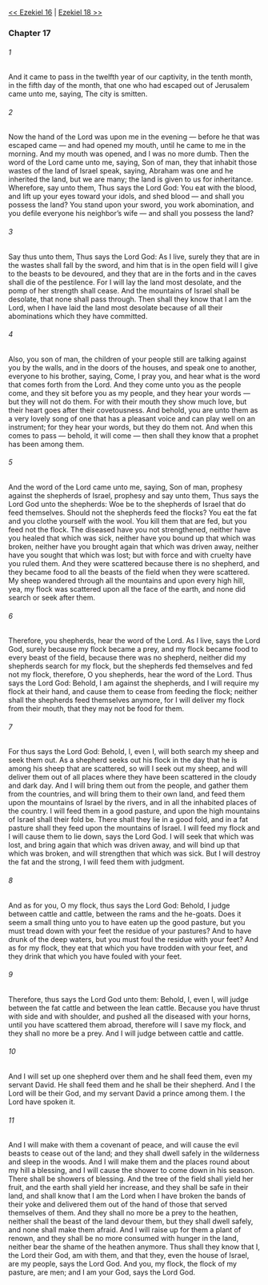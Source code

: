 [<< Ezekiel 16](Ezekiel%2016)  |  [Ezekiel 18 >>](Ezekiel%2018)

### Chapter 17
###### 1
And it came to pass in the twelfth year of our captivity, in the tenth month, in the fifth day of the month, that one who had escaped out of Jerusalem came unto me, saying, The city is smitten.

###### 2
Now the hand of the Lord was upon me in the evening — before he that was escaped came — and had opened my mouth, until he came to me in the morning. And my mouth was opened, and I was no more dumb. Then the word of the Lord came unto me, saying, Son of man, they that inhabit those wastes of the land of Israel speak, saying, Abraham was one and he inherited the land, but we are many; the land is given to us for inheritance. Wherefore, say unto them, Thus says the Lord God: You eat with the blood, and lift up your eyes toward your idols, and shed blood — and shall you possess the land? You stand upon your sword, you work abomination, and you defile everyone his neighbor’s wife — and shall you possess the land?

###### 3
Say thus unto them, Thus says the Lord God: As I live, surely they that are in the wastes shall fall by the sword, and him that is in the open field will I give to the beasts to be devoured, and they that are in the forts and in the caves shall die of the pestilence. For I will lay the land most desolate, and the pomp of her strength shall cease. And the mountains of Israel shall be desolate, that none shall pass through. Then shall they know that I am the Lord, when I have laid the land most desolate because of all their abominations which they have committed.

###### 4
Also, you son of man, the children of your people still are talking against you by the walls, and in the doors of the houses, and speak one to another, everyone to his brother, saying, Come, I pray you, and hear what is the word that comes forth from the Lord. And they come unto you as the people come, and they sit before you as my people, and they hear your words — but they will not do them. For with their mouth they show much love, but their heart goes after their covetousness. And behold, you are unto them as a very lovely song of one that has a pleasant voice and can play well on an instrument; for they hear your words, but they do them not. And when this comes to pass — behold, it will come — then shall they know that a prophet has been among them.

###### 5
And the word of the Lord came unto me, saying, Son of man, prophesy against the shepherds of Israel, prophesy and say unto them, Thus says the Lord God unto the shepherds: Woe be to the shepherds of Israel that do feed themselves. Should not the shepherds feed the flocks? You eat the fat and you clothe yourself with the wool. You kill them that are fed, but you feed not the flock. The diseased have you not strengthened, neither have you healed that which was sick, neither have you bound up that which was broken, neither have you brought again that which was driven away, neither have you sought that which was lost; but with force and with cruelty have you ruled them. And they were scattered because there is no shepherd, and they became food to all the beasts of the field when they were scattered. My sheep wandered through all the mountains and upon every high hill, yea, my flock was scattered upon all the face of the earth, and none did search or seek after them.

###### 6
Therefore, you shepherds, hear the word of the Lord. As I live, says the Lord God, surely because my flock became a prey, and my flock became food to every beast of the field, because there was no shepherd, neither did my shepherds search for my flock, but the shepherds fed themselves and fed not my flock, therefore, O you shepherds, hear the word of the Lord. Thus says the Lord God: Behold, I am against the shepherds, and I will require my flock at their hand, and cause them to cease from feeding the flock; neither shall the shepherds feed themselves anymore, for I will deliver my flock from their mouth, that they may not be food for them.

###### 7
For thus says the Lord God: Behold, I, even I, will both search my sheep and seek them out. As a shepherd seeks out his flock in the day that he is among his sheep that are scattered, so will I seek out my sheep, and will deliver them out of all places where they have been scattered in the cloudy and dark day. And I will bring them out from the people, and gather them from the countries, and will bring them to their own land, and feed them upon the mountains of Israel by the rivers, and in all the inhabited places of the country. I will feed them in a good pasture, and upon the high mountains of Israel shall their fold be. There shall they lie in a good fold, and in a fat pasture shall they feed upon the mountains of Israel. I will feed my flock and I will cause them to lie down, says the Lord God. I will seek that which was lost, and bring again that which was driven away, and will bind up that which was broken, and will strengthen that which was sick. But I will destroy the fat and the strong, I will feed them with judgment.

###### 8
And as for you, O my flock, thus says the Lord God: Behold, I judge between cattle and cattle, between the rams and the he-goats. Does it seem a small thing unto you to have eaten up the good pasture, but you must tread down with your feet the residue of your pastures? And to have drunk of the deep waters, but you must foul the residue with your feet? And as for my flock, they eat that which you have trodden with your feet, and they drink that which you have fouled with your feet.

###### 9
Therefore, thus says the Lord God unto them: Behold, I, even I, will judge between the fat cattle and between the lean cattle. Because you have thrust with side and with shoulder, and pushed all the diseased with your horns, until you have scattered them abroad, therefore will I save my flock, and they shall no more be a prey. And I will judge between cattle and cattle.

###### 10
And I will set up one shepherd over them and he shall feed them, even my servant David. He shall feed them and he shall be their shepherd. And I the Lord will be their God, and my servant David a prince among them. I the Lord have spoken it.

###### 11
And I will make with them a covenant of peace, and will cause the evil beasts to cease out of the land; and they shall dwell safely in the wilderness and sleep in the woods. And I will make them and the places round about my hill a blessing, and I will cause the shower to come down in his season. There shall be showers of blessing. And the tree of the field shall yield her fruit, and the earth shall yield her increase, and they shall be safe in their land, and shall know that I am the Lord when I have broken the bands of their yoke and delivered them out of the hand of those that served themselves of them. And they shall no more be a prey to the heathen, neither shall the beast of the land devour them, but they shall dwell safely, and none shall make them afraid. And I will raise up for them a plant of renown, and they shall be no more consumed with hunger in the land, neither bear the shame of the heathen anymore. Thus shall they know that I, the Lord their God, am with them, and that they, even the house of Israel, are my people, says the Lord God. And you, my flock, the flock of my pasture, are men; and I am your God, says the Lord God.